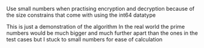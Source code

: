 Use small numbers when practising encryption and decryption because of the size constrains that come with using the int64 datatype

This is just a demonstration of the algorithm
In the real world the prime numbers would be much bigger and much further apart than the ones in the test cases but I stuck to small numbers for ease of calculation